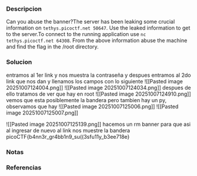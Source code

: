 ### Descripcion
Can you abuse the banner?The server has been leaking some crucial information on `tethys.picoctf.net 50647`. Use the leaked information to get to the server.To connect to the running application use `nc tethys.picoctf.net 64308`. From the above information abuse the machine and find the flag in the /root directory.

### Solucion
entramos al 1er link y nos muestra la contraseña y despues entramos al 2do link que nos dan y llenamos los campos con lo siguiente
![[Pasted image 20251007124004.png]]
![[Pasted image 20251007124034.png]]
despues de ello tratamos de ver que hay en root
![[Pasted image 20251007124910.png]]
vemos que esta posiblemente la bandera pero tambien hay un py, observamos que hay
![[Pasted image 20251007125006.png]]
![[Pasted image 20251007125007.png]]

![[Pasted image 20251007125139.png]]
hacemos un rm banner para que asi al ingresar de nuevo al link nos muestre la bandera
picoCTF{b4nn3r_gr4bb1n9_su((3sfu11y_b3ee718e}


### Notas


### Referencias
